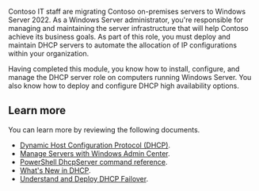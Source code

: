 Contoso IT staff are migrating Contoso on-premises servers to Windows Server 2022. As a Windows Server administrator, you're responsible for managing and maintaining the server infrastructure that will help Contoso achieve its business goals. As part of this role, you must deploy and maintain DHCP servers to automate the allocation of IP configurations within your organization. 

Having completed this module, you know how to install, configure, and manage the DHCP server role on computers running Windows Server. You also know how to deploy and configure DHCP high availability options.

## Learn more

You can learn more by reviewing the following documents.

- [Dynamic Host Configuration Protocol (DHCP)](/windows-server/networking/technologies/dhcp/dhcp-top?azure-portal=true).
- [Manage Servers with Windows Admin Center](/windows-server/manage/windows-admin-center/use/manage-servers?azure-portal=true).
- [PowerShell DhcpServer command reference](/powershell/module/dhcpserver?azure-portal=true).
- [What's New in DHCP](/windows-server/networking/technologies/dhcp/what-s-new-in-dhcp?azure-portal=true).
- [Understand and Deploy DHCP Failover](/previous-versions/windows/it-pro/windows-server-2012-r2-and-2012/dn338978(v=ws.11)?azure-portal=true).

